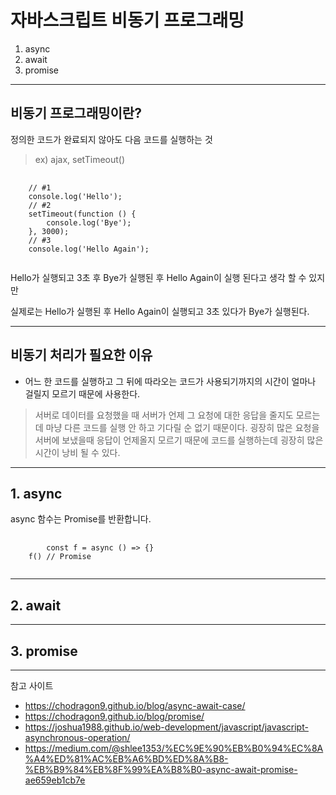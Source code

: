 # 자바스크립트 비동기 프로그래밍
1. async
2. await
3. promise

- - -

## 비동기 프로그래밍이란?
정의한 코드가 완료되지 않아도 다음 코드를 실행하는 것
> ex) ajax, setTimeout()

<pre>
  <code>
    // #1
    console.log('Hello');
    // #2
    setTimeout(function () {
	    console.log('Bye');
    }, 3000);
    // #3
    console.log('Hello Again');
  </code>
</pre>
Hello가 실행되고 3초 후 Bye가 실행된 후 Hello Again이 실행 된다고 생각 할 수 있지만

실제로는 Hello가 실행된 후 Hello Again이 실행되고 3초 있다가 Bye가 실행된다.

- - -
## 비동기 처리가 필요한 이유
* 어느 한 코드를 실행하고 그 뒤에 따라오는 코드가 사용되기까지의 시간이 얼마나 걸릴지 모르기 때문에 사용한다.
> 서버로 데이터를 요청했을 때 서버가 언제 그 요청에 대한 응답을 줄지도 모르는데 마냥 다른 코드를 실행 안 하고 기다릴 순 없기 때문이다.
굉장히 많은 요청을 서버에 보냈을때 응답이 언제올지 모르기 때문에 코드를 실행하는데 굉장히 많은 시간이 낭비 될 수 있다.

- - -

## 1. async
async 함수는 Promise를 반환합니다.
<pre>
    <code>
       	const f = async () => {}
	f() // Promise
    </code>
</pre>

- - -

## 2. await

- - -

## 3. promise

- - -

참고 사이트
* https://chodragon9.github.io/blog/async-await-case/
* https://chodragon9.github.io/blog/promise/
* https://joshua1988.github.io/web-development/javascript/javascript-asynchronous-operation/
* https://medium.com/@shlee1353/%EC%9E%90%EB%B0%94%EC%8A%A4%ED%81%AC%EB%A6%BD%ED%8A%B8-%EB%B9%84%EB%8F%99%EA%B8%B0-async-await-promise-ae659eb1cb7e

